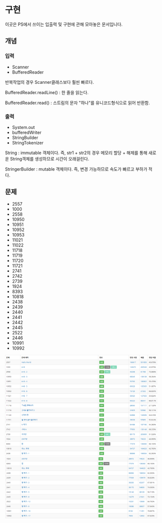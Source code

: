# 구현

이곳은 PS에서 쓰이는 입출력 및 구현에 관해 모아놓은 문서입니다.

## 개념

### 입력

- Scanner
- BufferedReader

반복작업의 경우 Scanner클래스보다 훨씬 빠르다.

BufferedReader.readLine() : 한 줄을 읽는다.

BufferedReader.read() : 스트림의 문자 "하나"를 유니코드형식으로 읽어 반환함.


### 출력

- System.out
- bufferedWriter
- StringBuilder
- StringTokenizer

String : immutable 객체이다. 즉, str1 + str2의 경우 메모리 할당 + 해제를 통해 새로운 String객체를 생성하므로 시간이 오래걸린다.

StringerBuilder : mutable 객체이다. 즉, 변경 가능하므로 속도가 빠르고 부하가 적다.

## 문제

- 2557
- 1000
- 2558
- 10950
- 10951
- 10952
- 10953
- 11021
- 11022
- 11718
- 11719
- 11720
- 11721
- 2741
- 2742
- 2739
- 1924
- 8393
- 10818
- 2438
- 2439
- 2440
- 2441
- 2442
- 2445
- 2522
- 2446
- 10991
- 10992

![](./img/1.PNG)
![](./img/2.PNG)

